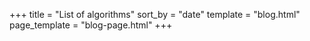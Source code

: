 +++
title = "List of algorithms"
sort_by = "date"
template = "blog.html"
page_template = "blog-page.html"
+++

